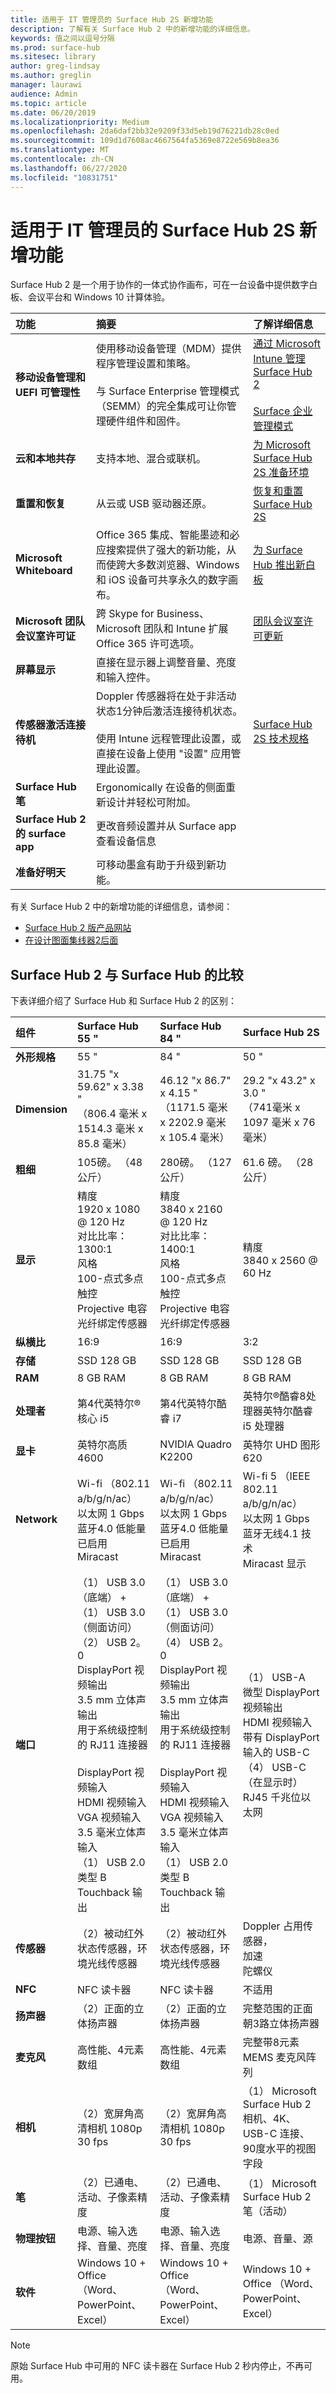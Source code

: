 ```yaml
---
title: 适用于 IT 管理员的 Surface Hub 2S 新增功能
description: 了解有关 Surface Hub 2 中的新增功能的详细信息。
keywords: 值之间以逗号分隔
ms.prod: surface-hub
ms.sitesec: library
author: greg-lindsay
ms.author: greglin
manager: laurawi
audience: Admin
ms.topic: article
ms.date: 06/20/2019
ms.localizationpriority: Medium
ms.openlocfilehash: 2da6daf2bb32e9209f33d5eb19d76221db28c0ed
ms.sourcegitcommit: 109d1d7608ac4667564fa5369e8722e569b8ea36
ms.translationtype: MT
ms.contentlocale: zh-CN
ms.lasthandoff: 06/27/2020
ms.locfileid: "10831751"
---
```

# 适用于 IT 管理员的 Surface Hub 2S 新增功能

Surface Hub 2 是一个用于协作的一体式协作画布，可在一台设备中提供数字白板、会议平台和 Windows 10 计算体验。

|**功能**|**摘要**|**了解详细信息**|
|:-------|:------|:----|
|**移动设备管理和 UEFI 可管理性**| 使用移动设备管理（MDM）提供程序管理设置和策略。 <br> <br> 与 Surface Enterprise 管理模式（SEMM）的完全集成可让你管理硬件组件和固件。 | [通过 Microsoft Intune 管理 Surface Hub 2](surface-hub-2s-manage-intune.md) <br> <br> [Surface 企业管理模式](https://docs.microsoft.com/surface/surface-enterprise-management-mode) |
|**云和本地共存**| 支持本地、混合或联机。 | [为 Microsoft Surface Hub 2S 准备环境](surface-hub-2s-prepare-environment.md) |
|**重置和恢复**| 从云或 USB 驱动器还原。 | [恢复和重置 Surface Hub 2S](surface-hub-2s-recover-reset.md) |
|**Microsoft Whiteboard**| Office 365 集成、智能墨迹和必应搜索提供了强大的新功能，从而使跨大多数浏览器、Windows 和 iOS 设备可共享永久的数字画布。 | [为 Surface Hub 推出新白板](https://techcommunity.microsoft.com/t5/Office-365-Blog/Announcing-a-new-Whiteboard-for-your-Surface-Hub/ba-p/637050) |
|**Microsoft 团队会议室许可证**| 跨 Skype for Business、Microsoft 团队和 Intune 扩展 Office 365 许可选项。 | [团队会议室许可更新](https://docs.microsoft.com/MicrosoftTeams/room-systems/skype-room-systems-v2-0) |
|**屏幕显示**| 直接在显示器上调整音量、亮度和输入控件。 |  |
|**传感器激活连接待机**| Doppler 传感器将在处于非活动状态1分钟后激活连接待机状态。<br> <br> 使用 Intune 远程管理此设置，或直接在设备上使用 "设置" 应用管理此设置。 | [Surface Hub 2S 技术规格](surface-hub-2s-techspecs.md) |
|**Surface Hub 笔**| Ergonomically 在设备的侧面重新设计并轻松可附加。  |  |
|**Surface Hub 2 的 surface app**| 更改音频设置并从 Surface app 查看设备信息 |  |
|**准备好明天**| 可移动墨盒有助于升级到新功能。 |  |

有关 Surface Hub 2 中的新增功能的详细信息，请参阅：

- [Surface Hub 2 版产品网站](https://www.microsoft.com/p/surface-hub-2S/8P62MW6BN9G4?activetab=pivot:overviewtab)
- [在设计图面集线器2后面](https://techcommunity.microsoft.com/t5/Surface-IT-Pro-Blog/Behind-the-design-Surface-Hub-2S/ba-p/464099)

## Surface Hub 2 与 Surface Hub 的比较

下表详细介绍了 Surface Hub 和 Surface Hub 2 的区别：

|**组件**| **Surface Hub 55 "**|**Surface Hub 84 "**| **Surface Hub 2S**|
|:----- |:---- |:---- |:----- |
|**外形规格**| 55 " | 84 " | 50 " |
|**Dimension**| 31.75 "x 59.62" x 3.38 " <br> （806.4 毫米 x 1514.3 毫米 x 85.8 毫米） | 46.12 "x 86.7" x 4.15 " <br> （1171.5 毫米 x 2202.9 毫米 x 105.4 毫米） | 29.2 "x 43.2" x 3.0 " <br> （741毫米 x 1097 毫米 x 76 毫米） |
|**粗细**| 105磅。 （48公斤） | 280磅。 （127公斤） | 61.6 磅。 （28公斤） |
|**显示**| 精度 <br> 1920 x 1080 @ 120 Hz  <br> 对比比率： <br> 1300:1 <br> 风格 <br> 100-点式多点触控 <br> Projective 电容光纤绑定传感器 | 精度 <br> 3840 x 2160 @ 120 Hz  <br> 对比比率： <br> 1400:1 <br> 风格 <br> 100-点式多点触控 <br> Projective 电容光纤绑定传感器 | 精度 <br> 3840 x 2560 @ 60 Hz |
|**纵横比**| 16:9 | 16:9 | 3:2 |
|**存储**| SSD 128 GB | SSD 128 GB | SSD 128 GB |
|**RAM**| 8 GB RAM | 8 GB RAM | 8 GB RAM |
|**处理者**| 第4代英特尔®核心 i5 | 第4代英特尔酷睿 i7 | 英特尔®酷睿8处理器英特尔酷睿 i5 处理器 |
|**显卡**| 英特尔高质4600 | NVIDIA Quadro K2200 | 英特尔 UHD 图形620 |
|**Network**| Wi-fi （802.11 a/b/g/n/ac） <br> 以太网 1 Gbps <br> 蓝牙4.0 低能量 <br> 已启用 Miracast | Wi-fi （802.11 a/b/g/n/ac） <br> 以太网 1 Gbps <br> 蓝牙4.0 低能量 <br> 已启用 Miracast | Wi-fi 5 （IEEE 802.11 a/b/g/n/ac） <br> 以太网 1 Gbps <br> 蓝牙无线4.1 技术 <br> Miracast 显示 |
|**端口**| （1） USB 3.0 （底端） + （1） USB 3.0 （侧面访问）  <br> （2） USB 2。0 <br> DisplayPort 视频输出 <br> 3.5 mm 立体声输出 <br> 用于系统级控制的 RJ11 连接器 <br> <br> DisplayPort 视频输入 <br> HDMI 视频输入 <br> VGA 视频输入 <br> 3.5 毫米立体声输入 <br> （1） USB 2.0 类型 B Touchback 输出 | （1） USB 3.0 （底端） + （1） USB 3.0 （侧面访问） <br> （4） USB 2。0 <br> DisplayPort 视频输出 <br> 3.5 mm 立体声输出 <br> 用于系统级控制的 RJ11 连接器 <br> <br> DisplayPort 视频输入 <br> HDMI 视频输入 <br> VGA 视频输入 <br> 3.5 毫米立体声输入 <br> （1） USB 2.0 类型 B Touchback 输出 | （1） USB-A <br> 微型 DisplayPort 视频输出 <br> HDMI 视频输入 <br> 带有 DisplayPort 输入的 USB-C <br> （4） USB-C （在显示时） <br> RJ45 千兆位以太网 |
|**传感器**| （2）被动红外状态传感器，环境光线传感器 | （2）被动红外状态传感器，环境光线传感器 | Doppler 占用传感器， <br> 加速 <br> 陀螺仪  |
|**NFC**| NFC 读卡器 | NFC 读卡器 | 不适用 |
|**扬声器**| （2）正面的立体扬声器 | （2）正面的立体扬声器 | 完整范围的正面朝3路立体扬声器 |
|**麦克风**| 高性能、4元素数组 | 高性能、4元素数组 | 完整带8元素 MEMS 麦克风阵列 |
|**相机**| （2）宽屏角高清相机 1080p 30 fps | （2）宽屏角高清相机 1080p 30 fps | （1） Microsoft Surface Hub 2 相机、4K、USB-C 连接、90度水平的视图字段                                                           |
|**笔**| （2）已通电、活动、子像素精度 | （2）已通电、活动、子像素精度 | （1） Microsoft Surface Hub 2 笔（活动） |
|**物理按钮**| 电源、输入选择、音量、亮度 | 电源、输入选择、音量、亮度 | 电源、音量、源 |
|**软件**| Windows 10 + Office （Word、PowerPoint、Excel） | Windows 10 + Office （Word、PowerPoint、Excel） | Windows 10 + Office （Word、PowerPoint、Excel） |

> [!NOTE]
> 原始 Surface Hub 中可用的 NFC 读卡器在 Surface Hub 2 秒内停止，不再可用。
